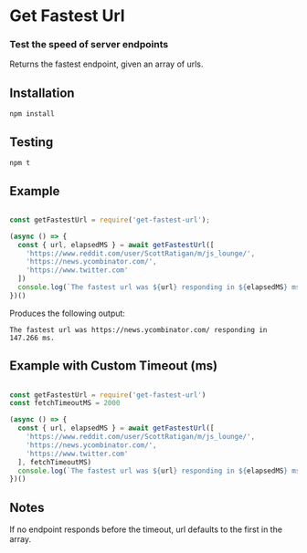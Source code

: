 # Get Fastest Url
### Test the speed of server endpoints
Returns the fastest endpoint, given an array of urls.

## Installation

`npm install`

## Testing

`npm t`

## Example

```javascript

const getFastestUrl = require('get-fastest-url');

(async () => {
  const { url, elapsedMS } = await getFastestUrl([
    'https://www.reddit.com/user/ScottRatigan/m/js_lounge/',
    'https://news.ycombinator.com/',
    'https://www.twitter.com'
  ])
  console.log(`The fastest url was ${url} responding in ${elapsedMS} ms.`)
})()

```

Produces the following output:
```
The fastest url was https://news.ycombinator.com/ responding in 147.266 ms.
```

## Example with Custom Timeout (ms)

```javascript

const getFastestUrl = require('get-fastest-url')
const fetchTimeoutMS = 2000

(async () => {
  const { url, elapsedMS } = await getFastestUrl([
    'https://www.reddit.com/user/ScottRatigan/m/js_lounge/',
    'https://news.ycombinator.com/',
    'https://www.twitter.com'
  ], fetchTimeoutMS)
  console.log(`The fastest url was ${url} responding in ${elapsedMS} ms.`)
})()

```

## Notes

If no endpoint responds before the timeout, url defaults to the first in the array.